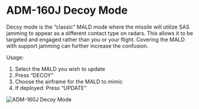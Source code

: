 # ADM-160J Decoy Mode

Decoy mode is the “classic” MALD mode where the missile will utilize SAS jamming to appear as a different contact type on radars. This allows it to be targeted and engaged rather than you or your flight. Covering the MALD with support jamming can further increase the confusion.

Usage:

1. Select the MALD you wish to update
2. Press “DECOY”
3. Choose the airframe for the MALD to mimic
4. If deployed: Press “UPDATE”

![ADM-160J Decoy Mode](/images/adm-160j-decoy.png)
